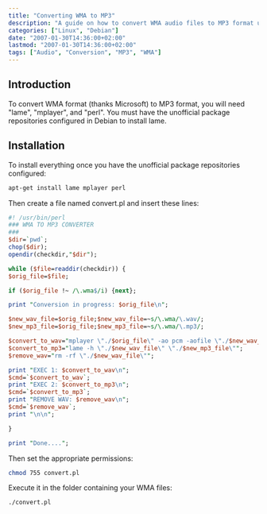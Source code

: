 ```yaml
---
title: "Converting WMA to MP3"
description: "A guide on how to convert WMA audio files to MP3 format using Linux tools like lame, mplayer and perl."
categories: ["Linux", "Debian"]
date: "2007-01-30T14:36:00+02:00"
lastmod: "2007-01-30T14:36:00+02:00"
tags: ["Audio", "Conversion", "MP3", "WMA"]
---
```


## Introduction

To convert WMA format (thanks Microsoft) to MP3 format, you will need "lame", "mplayer", and "perl". You must have the unofficial package repositories configured in Debian to install lame.

## Installation

To install everything once you have the unofficial package repositories configured:

```bash
apt-get install lame mplayer perl
```

Then create a file named convert.pl and insert these lines:

```perl
#! /usr/bin/perl
### WMA TO MP3 CONVERTER
###
$dir=`pwd`;
chop($dir);
opendir(checkdir,"$dir");

while ($file=readdir(checkdir)) {
$orig_file=$file;

if ($orig_file !~ /\.wma$/i) {next};

print "Conversion in progress: $orig_file\n";

$new_wav_file=$orig_file;$new_wav_file=~s/\.wma/\.wav/;
$new_mp3_file=$orig_file;$new_mp3_file=~s/\.wma/\.mp3/;

$convert_to_wav="mplayer \"./$orig_file\" -ao pcm -aofile \"./$new_wav_file\"";
$convert_to_mp3="lame -h \"./$new_wav_file\" \"./$new_mp3_file\"";
$remove_wav="rm -rf \"./$new_wav_file\"";

print "EXEC 1: $convert_to_wav\n";
$cmd=`$convert_to_wav`;
print "EXEC 2: $convert_to_mp3\n";
$cmd=`$convert_to_mp3`;
print "REMOVE WAV: $remove_wav\n";
$cmd=`$remove_wav`;
print "\n\n";

}

print "Done....";
```

Then set the appropriate permissions:

```bash
chmod 755 convert.pl
```

Execute it in the folder containing your WMA files:

```bash
./convert.pl
```
